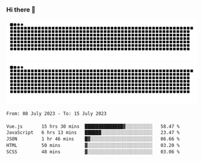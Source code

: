 ### Hi there 👋

![GitHub Snake Light](https://raw.githubusercontent.com/jichangee/jichangee/output/github-snake.svg#gh-light-mode-only)
![GitHub Snake dark](https://raw.githubusercontent.com/jichangee/jichangee/output/github-snake-dark.svg#gh-dark-mode-only)

<!--START_SECTION:waka-->

```txt
From: 08 July 2023 - To: 15 July 2023

Vue.js       15 hrs 30 mins  ██████████████▓░░░░░░░░░░   58.47 %
JavaScript   6 hrs 13 mins   ██████░░░░░░░░░░░░░░░░░░░   23.47 %
JSON         1 hr 46 mins    █▓░░░░░░░░░░░░░░░░░░░░░░░   06.66 %
HTML         50 mins         ▓░░░░░░░░░░░░░░░░░░░░░░░░   03.20 %
SCSS         48 mins         ▓░░░░░░░░░░░░░░░░░░░░░░░░   03.06 %
```

<!--END_SECTION:waka-->

<!--
![GitHub Snake Light](github-snake.svg#gh-light-mode-only)
![GitHub Snake dark](github-snake-dark.svg#gh-dark-mode-only)
-->

<!--
**jichangee/jichangee** is a ✨ _special_ ✨ repository because its `README.md` (this file) appears on your GitHub profile.

Here are some ideas to get you started:

- 🔭 I’m currently working on ...
- 🌱 I’m currently learning ...
- 👯 I’m looking to collaborate on ...
- 🤔 I’m looking for help with ...
- 💬 Ask me about ...
- 📫 How to reach me: ...
- 😄 Pronouns: ...
- ⚡ Fun fact: ...
-->
